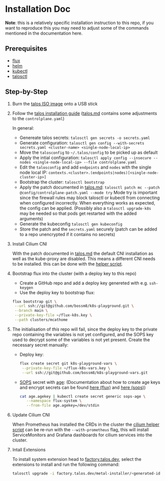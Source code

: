 # Installation Doc

**Note**: this is a relatively specific installation instruction to this repo,
if you want to reproduce this you may need to adjust some of the commands
mentioned in the documentation here.

## Prerequisites

- [flux](https://fluxcd.io/flux/installation/)
- [helm](https://helm.sh/docs/intro/install/)
- [kubectl](https://kubernetes.io/docs/tasks/tools/#kubectl)
- [talosctl](https://www.talos.dev/v1.9/talos-guides/install/talosctl/)

## Step-by-Step

1. Burn the [talos ISO image](https://www.talos.dev/v1.9/talos-guides/install/bare-metal-platforms/iso/)
   onto a USB stick
2. Follow the [talos installation guide](https://www.talos.dev/v1.9/introduction/getting-started/)
   ([talos.md](./talos.md) contains some adjustments to the `controlplane.yaml`)

   In general:

   - Genereate talos secrets: `talosctl gen secrets -o secrets.yaml`
   - Generate configuration:
     `talosctl gen config --with-secrets secrets.yaml <cluster-name> <single-node-local-ip>`
   - Move the `talosconfig` to `~/.talos/config` to be picked up as default
   - Apply the intial configuration:
     `talosctl apply config --insecure --nodes <single-node-local-ip> --file controlplane.yaml`
   - Edit the `talosconfig` and add `endpoints` and `nodes` with the single node
     local IP: `contexts.<cluster>.(endpoints|nodes)[<single-node-cluster-ip>]`
   - Bootstrap the cluster: `talosctl bootstrap`
   - Apply the patch documented in [talos.md](./talos.md):
     `talosctl patch mc --patch @config/controlplane-patch.yaml --mode try` Mode
     try is important since the firewall rules may block talosctl or kubectl
     from connecting when configured incorrectly.  When everything works as
     expected, the config can be applied.  (Possibly also a `talosctl
     upgrade-k8s` may be needed so that pods get restarted with the added
     arguments)
   - Generate the kubeconfig `talosctl gen kubeconfig`
   - Store the patch and the `secrets.yaml` securely (patch can be added to a
     repo unencrypted if it contains no secrets)

3. Install Cilium CNI

   With the patch documented in [talos.md](./talos.md) the default CNI
   installation as well as the kube-proxy are disabled. This means a different
   CNI needs to be installed.  this can be done with the
   [helper script](../helpers/install-cilium.sh).

4. Bootstrap flux into the cluster (with a deploy key to this repo)

   - Create a GitHub repo and add a deploy key genereted with e.g. `ssh-keygen`
   - Use the deploy key to bootstrap flux:

   ```bash
   flux bootstrap git \
    --url ssh://git@github.com/bossm8/k8s-playground.git \
    --branch main \
    --private-key-file ~/flux-k8s.key \
    --path clusters/mcathome
   ```

5. The initialisation of _this_ repo will fail, since the deploy key to the
   private repo containing the variables is not yet configured, and the SOPS key
   used to decrypt some of the variables is not yet present. Create the
   necessary secret manually:

   - Deploy key:

      ```bash
      flux create secret git k8s-playground-vars \
       --private-key-file ~/flux-k8s-vars.key \
       --url ssh://git@github.com/bossm8/k8s-playground-vars.git
      ```

   - [SOPS](https:getsops.io) secret with [age](https://github.com/FiloSottile/age):
      (Documentation about how to create age keys and encrypt secrets can be
      found
      [here (flux)](https://fluxcd.io/flux/guides/mozilla-sops/#encrypting-secrets-using-age)
      and [here (sops)](https://getsops.io/docs/#encrypting-using-age))

      ```bash
      cat age.agekey | kubectl create secret generic sops-age \
         --namespace flux-system \
         --from-file age.agekey=/dev/stdin
      ```

6. Update Cilium CNI

   When Prometheus has installed the CRDs in the cluster the [cilium helper
   script](../helpers/install-cilium.sh) can be re-run with the
   `--with-prometheus` flag, this will install ServiceMonitors and Grafana
   dashboards for cilium services into the cluster.

7. Intall Extensions

   To install system extension head to [factory.talos.dev](https://factory.talos.dev),
   select the extensions to install and run the following command:

   ```bash
   talosctl upgrade -i factory.talos.dev/metal-installer/<generated-id>:<tag>
   ```
